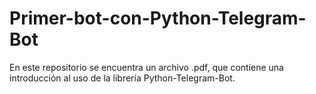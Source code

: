 # Primer-bot-con-Python-Telegram-Bot
En este repositorio se encuentra un archivo .pdf, que contiene una introducción al uso de la librería Python-Telegram-Bot.
